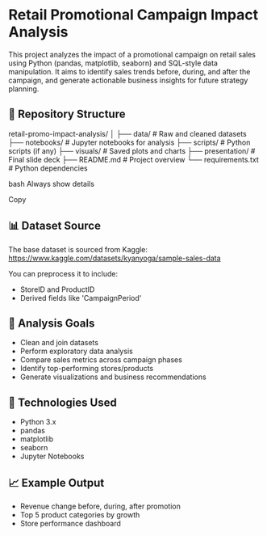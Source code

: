 # Retail Promotional Campaign Impact Analysis

This project analyzes the impact of a promotional campaign on retail sales using Python (pandas, matplotlib, seaborn) and SQL-style data manipulation. It aims to identify sales trends before, during, and after the campaign, and generate actionable business insights for future strategy planning.

## 📁 Repository Structure

retail-promo-impact-analysis/
│
├── data/ # Raw and cleaned datasets
├── notebooks/ # Jupyter notebooks for analysis
├── scripts/ # Python scripts (if any)
├── visuals/ # Saved plots and charts
├── presentation/ # Final slide deck
├── README.md # Project overview
└── requirements.txt # Python dependencies

bash
Always show details

Copy

## 📊 Dataset Source

The base dataset is sourced from Kaggle:  
https://www.kaggle.com/datasets/kyanyoga/sample-sales-data

You can preprocess it to include:
- StoreID and ProductID
- Derived fields like 'CampaignPeriod'

## 🧠 Analysis Goals

- Clean and join datasets
- Perform exploratory data analysis
- Compare sales metrics across campaign phases
- Identify top-performing stores/products
- Generate visualizations and business recommendations

## 🚀 Technologies Used

- Python 3.x
- pandas
- matplotlib
- seaborn
- Jupyter Notebooks

## 📈 Example Output

- Revenue change before, during, after promotion
- Top 5 product categories by growth
- Store performance dashboard
